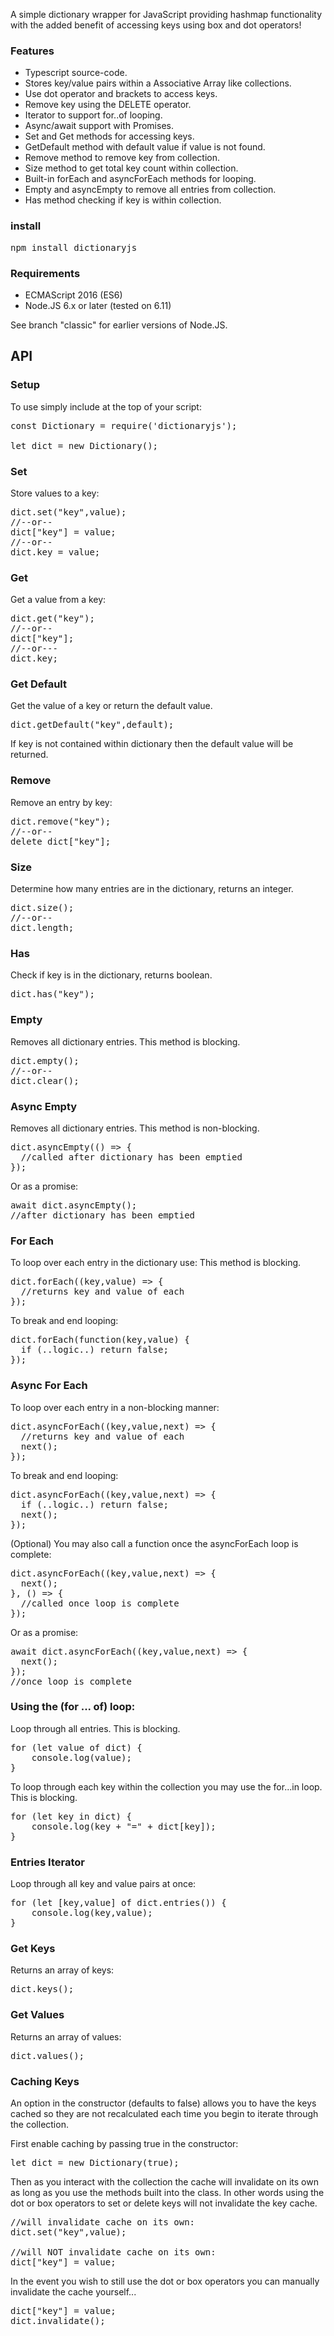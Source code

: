A simple dictionary wrapper for JavaScript providing hashmap functionality with the added benefit of accessing keys using box and dot operators!

### Features

* Typescript source-code.
* Stores key/value pairs within a Associative Array like collections.
* Use dot operator and brackets to access keys.
* Remove key using the DELETE operator.
* Iterator to support for..of looping.
* Async/await support with Promises.
* Set and Get methods for accessing keys.
* GetDefault method with default value if value is not found.
* Remove method to remove key from collection.
* Size method to get total key count within collection.
* Built-in forEach and asyncForEach methods for looping.
* Empty and asyncEmpty to remove all entries from collection.
* Has method checking if key is within collection.


### install

<pre>
npm install dictionaryjs
</pre>

### Requirements

* ECMAScript 2016 (ES6)
* Node.JS 6.x or later (tested on 6.11)

See branch "classic" for earlier versions of Node.JS.


## API

### Setup

To use simply include at the top of your script:

<pre>
const Dictionary = require('dictionaryjs');

let dict = new Dictionary();
</pre>

### Set

Store values to a key:

<pre>
dict.set("key",value);
//--or--
dict["key"] = value;
//--or--
dict.key = value;
</pre>

### Get

Get a value from a key:

<pre>
dict.get("key");
//--or--
dict["key"];
//--or---
dict.key;
</pre>

### Get Default

Get the value of a key or return the default value.

<pre>
dict.getDefault("key",default);
</pre>

If key is not contained within dictionary then the default value will be returned.


### Remove

Remove an entry by key:

<pre>
dict.remove("key");
//--or--
delete dict["key"];
</pre>


### Size

Determine how many entries are in the dictionary, returns an integer.

<pre>
dict.size();
//--or--
dict.length;
</pre>

### Has

Check if key is in the dictionary, returns boolean.

<pre>
dict.has("key");
</pre>

### Empty

Removes all dictionary entries. This method is blocking.

<pre>
dict.empty();
//--or--
dict.clear();
</pre>

### Async Empty

Removes all dictionary entries. This method is non-blocking.

<pre>
dict.asyncEmpty(() => {
  //called after dictionary has been emptied
});
</pre>

Or as a promise:

<pre>
await dict.asyncEmpty();
//after dictionary has been emptied
</pre>

### For Each

To loop over each entry in the dictionary use:
This method is blocking.

<pre>
dict.forEach((key,value) => {
  //returns key and value of each
});
</pre>

To break and end looping:

<pre>
dict.forEach(function(key,value) {
  if (..logic..) return false;
});
</pre>

### Async For Each

To loop over each entry in a non-blocking manner:

<pre>
dict.asyncForEach((key,value,next) => {
  //returns key and value of each
  next();
});
</pre>

To break and end looping:

<pre>
dict.asyncForEach((key,value,next) => {
  if (..logic..) return false;
  next();
});
</pre>

(Optional) You may also call a function once the asyncForEach loop is complete:

<pre>
dict.asyncForEach((key,value,next) => {
  next();
}, () => {
  //called once loop is complete
});
</pre>

Or as a promise:

<pre>
await dict.asyncForEach((key,value,next) => {
  next();
});
//once loop is complete
</pre>


### Using the (for ... of) loop:

Loop through all entries. This is blocking.

<pre>
for (let value of dict) {
    console.log(value);
}
</pre>

To loop through each key within the collection you may use the for...in loop.
This is blocking.

<pre>
for (let key in dict) {
    console.log(key + "=" + dict[key]);
}
</pre>



### Entries Iterator

Loop through all key and value pairs at once:

<pre>
for (let [key,value] of dict.entries()) {
    console.log(key,value);
}
</pre>


### Get Keys

Returns an array of keys:

<pre>
dict.keys();
</pre>

### Get Values

Returns an array of values:

<pre>
dict.values();
</pre>


### Caching Keys

An option in the constructor (defaults to false) allows you to have the keys cached so they are not recalculated each time you begin to iterate through the collection.

First enable caching by passing true in the constructor:

<pre>
let dict = new Dictionary(true);
</pre>

Then as you interact with the collection the cache will invalidate on its own as long as you use the methods built into the class.  In other words using the dot or box operators to set or delete keys will not invalidate the key cache.

<pre>
//will invalidate cache on its own:
dict.set("key",value);

//will NOT invalidate cache on its own:
dict["key"] = value;
</pre>

In the event you wish to still use the dot or box operators you can manually invalidate the cache yourself...

<pre>
dict["key"] = value;
dict.invalidate();
</pre>




